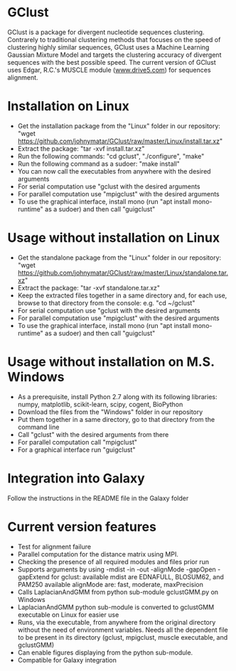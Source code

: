 # GClust
GClust is a package for divergent nucleotide sequences clustering. Contrarely to traditional clustering methods that focuses on the speed of clustering highly similar sequences, GClust uses a Machine Learning Gaussian Mixture Model and targets the clustering accuracy of divergent sequences with the best possible speed.
The current version of GClust uses Edgar, R.C.'s MUSCLE module (www.drive5.com) for sequences alignment.

# Installation on Linux
- Get the installation package from the "Linux" folder in our repository: "wget https://github.com/johnymatar/GClust/raw/master/Linux/install.tar.xz"
- Extract the package: "tar -xvf install.tar.xz"
- Run the following commands: "cd gclust", "./configure", "make"
- Run the following command as a sudoer: "make install"
- You can now call the executables from anywhere with the desired arguments
- For serial computation use "gclust with the desired arguments
- For parallel computation use "mpigclust" with the desired arguments
- To use the graphical interface, install mono (run "apt install mono-runtime" as a sudoer) and then call "guigclust"

# Usage without installation on Linux
- Get the standalone package from the "Linux" folder in our repository: "wget https://github.com/johnymatar/GClust/raw/master/Linux/standalone.tar.xz"
- Extract the package: "tar -xvf standalone.tar.xz"
- Keep the extracted files together in a same directory and, for each use, browse to that directory from the console: e.g. "cd ~/gclust"
- For serial computation use "gclust with the desired arguments
- For parallel computation use "mpigclust" with the desired arguments
- To use the graphical interface, install mono (run "apt install mono-runtime" as a sudoer) and then call "guigclust"

# Usage without installation on M.S. Windows
- As a prerequisite, install Python 2.7 along with its following libraries: numpy, matplotlib, scikit-learn, scipy, cogent, BioPython
- Download the files from the "Windows" folder in our repository
- Put them together in a same directory, go to that directory from the command line
- Call "gclust" with the desired arguments from there
- For parallel computation call "mpigclust"
- For a graphical interface run "guigclust"

# Integration into Galaxy
Follow the instructions in the README file in the Galaxy folder

# Current version features
- Test for alignment failure
- Parallel computation for the distance matrix using MPI.
- Checking the presence of all required modules and files prior run
- Supports arguments by using -mdist -in -out -alignMode -gapOpen -gapExtend for gclust:
 available mdist are EDNAFULL, BLOSUM62, and PAM250
 available alignMode are: fast, moderate, maxPrecision
- Calls LaplacianAndGMM from python sub-module gclustGMM.py on Windows
- LaplacianAndGMM python sub-module is converted to gclustGMM executable on Linux for easier use
- Runs, via the executable, from anywhere from the original directory without the need of environment variables. Needs all the dependent file to be present in its directory (gclust, mpigclust, muscle executable, and gclustGMM)
- Can enable figures displaying from the python sub-module.
- Compatible for Galaxy integration
